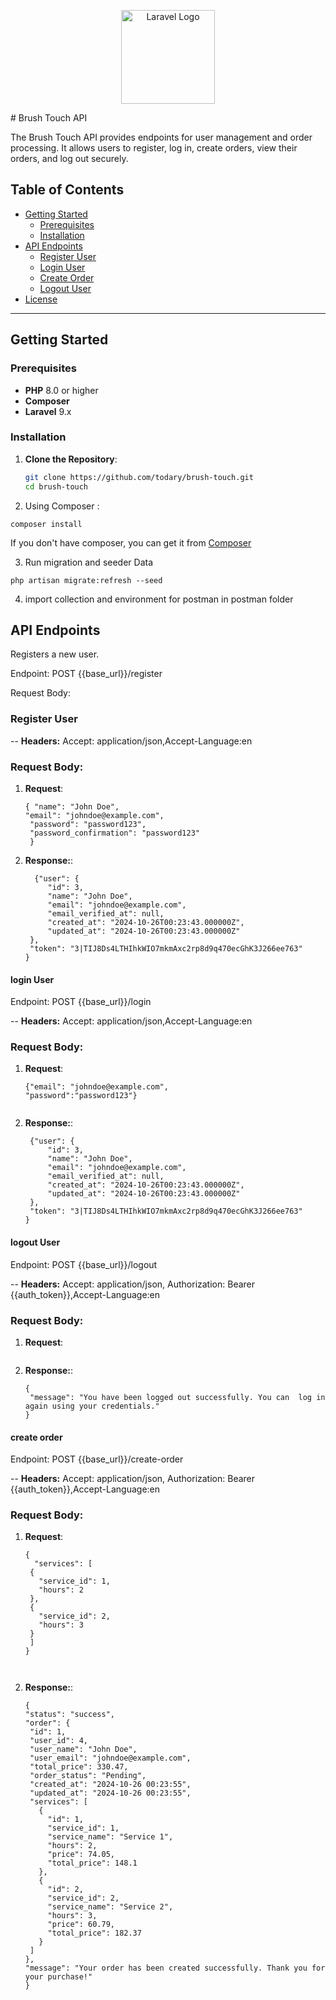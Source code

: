 <p align="center"><a href="https://brush-touch.com/dashboard/logo/logo.PNG" target="_blank"><img src="https://brush-touch.com/dashboard/logo/logo.PNG" width="150" alt="Laravel Logo"></a></p>
# Brush Touch API

The Brush Touch API provides endpoints for user management and order processing. It allows users to register, log in, create orders, view their orders, and log out securely.

## Table of Contents
- [Getting Started](#getting-started)
    - [Prerequisites](#prerequisites)
    - [Installation](#installation)
- [API Endpoints](#api-endpoints)
    - [Register User](#register-user)
    - [Login User](#login-user)
    - [Create Order](#create-order)
    - [Logout User](#logout-user)
- [License](#license)

---

## Getting Started

### Prerequisites
- **PHP** 8.0 or higher
- **Composer**
- **Laravel** 9.x

### Installation

1. **Clone the Repository**:
   ```bash
   git clone https://github.com/todary/brush-touch.git
   cd brush-touch


2. Using Composer :

```
composer install
```

If you don't have composer, you can get it from [Composer](https://getcomposer.org/)

3. Run migration and seeder Data
```
php artisan migrate:refresh --seed

```

4. import collection and environment for postman in postman folder  

## API Endpoints

Registers a new user.

Endpoint: POST {{base_url}}/register


Request Body:

### Register User
-- **Headers:** Accept: application/json,Accept-Language:en


### Request Body:


1. **Request**:
   ```bas
   { "name": "John Doe",
   "email": "johndoe@example.com",
    "password": "password123",
    "password_confirmation": "password123"
    }

1. **Response:**:
   ```bas
     {"user": {
        "id": 3,
        "name": "John Doe",
        "email": "johndoe@example.com",
        "email_verified_at": null,
        "created_at": "2024-10-26T00:23:43.000000Z",
        "updated_at": "2024-10-26T00:23:43.000000Z"
    },
    "token": "3|TIJ8Ds4LTHIhkWIO7mkmAxc2rp8d9q470ecGhK3J266ee763"
   }

#### login User
Endpoint: POST {{base_url}}/login

-- **Headers:** Accept: application/json,Accept-Language:en


### Request Body:


1. **Request**:
   ```bas
   {"email": "johndoe@example.com",
   "password":"password123"}


1. **Response:**:

   ```bas
    {"user": {
        "id": 3,
        "name": "John Doe",
        "email": "johndoe@example.com",
        "email_verified_at": null,
        "created_at": "2024-10-26T00:23:43.000000Z",
        "updated_at": "2024-10-26T00:23:43.000000Z"
    },
    "token": "3|TIJ8Ds4LTHIhkWIO7mkmAxc2rp8d9q470ecGhK3J266ee763"
   }

#### logout User
Endpoint: POST {{base_url}}/logout

-- **Headers:** Accept: application/json, Authorization: Bearer {{auth_token}},Accept-Language:en

### Request Body:


1. **Request**:
   ```bas

1. **Response:**:
   ```bas
   {
    "message": "You have been logged out successfully. You can  log in again using your credentials."
   }
#### create order
Endpoint: POST {{base_url}}/create-order

-- **Headers:** Accept: application/json, Authorization: Bearer {{auth_token}},Accept-Language:en


### Request Body:


1. **Request**:
   ```bas
   {
     "services": [
    {
      "service_id": 1,
      "hours": 2
    },
    {
      "service_id": 2,
      "hours": 3
    }
    ]
   }



1. **Response:**:
   ```bas
   {
   "status": "success",
   "order": {
    "id": 1,
    "user_id": 4,
    "user_name": "John Doe",
    "user_email": "johndoe@example.com",
    "total_price": 330.47,
    "order_status": "Pending",
    "created_at": "2024-10-26 00:23:55",
    "updated_at": "2024-10-26 00:23:55",
    "services": [
      {
        "id": 1,
        "service_id": 1,
        "service_name": "Service 1",
        "hours": 2,
        "price": 74.05,
        "total_price": 148.1
      },
      {
        "id": 2,
        "service_id": 2,
        "service_name": "Service 2",
        "hours": 3,
        "price": 60.79,
        "total_price": 182.37
      }
    ]
   },
   "message": "Your order has been created successfully. Thank you for your purchase!"
   }
